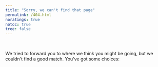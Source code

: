 ```yaml
---
title: "Sorry, we can't find that page"
permalink: /404.html
noratings: true
notoc: true
tree: false
---
```


<script language="JavaScript">
var forwardingURL=window.location.pathname;
if (forwardingURL.charAt(forwardingURL.length - 1) != "/") forwardingURL += "/";
var gonnaFwd = false;
var newURL = "";
var baseURL = "";
var archive = false;
console.log(forwardingURL);

// .MD EXTENSION CHECK
if (forwardingURL.indexOf(".md") > -1)
{
  gonnaFwd = true;
  newURL = forwardingURL.replace(".md","");
} else {

  // DOCS ARCHIVE CHECK
{% for item in site.data.docsarchive.docker-compose %}
  if (forwardingURL == "/{{ item[0] }}/")
  {
    console.log("Found via Docker Compose file for Acrhive")
    gonnaFwd = true;
    archive = true;
    // make it so redirects cascade; first, use the base URL, then append path
    baseURL = "{{ site.url }}";
    newURL = forwardingURL;
  }{% endfor %}

if (archive==false) {
  // CSV CHECK
  {% for item in site.data.redirects %}
  var redirectVal = {{ item | jsonify }};
  if (forwardingURL == redirectVal.source)
  {
    console.log("Found via CSV @ ", redirectVal.source, redirectVal.destination);
    gonnaFwd = true;
    newURL = forwardingURL.replace(redirectVal.source,redirectVal.destination);
  }
{% endfor %}

  // PAGE ALIASES CHECK
{% for page in site.pages %}{% if page.aliases %}
  var aliases = {{ page.aliases | jsonify }};
  if( Object.prototype.toString.call( aliases ) === '[object Array]' ) {
    // aliases is an array, therefore, there are multiple aliases
    for (i=0; i< aliases.length; i++)
    {
      if (forwardingURL == aliases[i])
      {
        console.log("Found via Page Aliases on a multi-alias page @", "{{ page.url }}", aliases[i])
        gonnaFwd = true;
        newURL = "{{ page.url }}";
      }
    }
  } else {
    // only one alias for this page.
    if (forwardingURL == aliases)
    {
      console.log("Found via Page Aliases on a single-alias page @", forwardingURL.indexOf(aliases[i]), aliases[i])
      gonnaFwd = true;
      newURL = "{{ page.url }}";
    }
  }
{% endif %}{% endfor %}

} // end of check for .md
} // end of check for archive
var path = window.location.pathname.replace("#","");
var phrase = decodeURIComponent(path.replace(/\/+/g, ' ').trim());

if (gonnaFwd) {
  newURL = baseURL + newURL;
  console.log("Forwarding to: " + newURL);
  window.location.replace(newURL);
  window.location.href = newURL;
  document.write('<meta http-equiv="refresh" content="0; url=' + newURL + '">')
} else {
  function populateTicket()
  {
    var searchVal = phrase;
    var output = new Array();
    output.push("<ul><li><a href='https://github.com/docker/docker.github.io/issues/new?title=404 at: ");
    output.push(path);
    output.push("&body=URL: ");
    output.push(path);
    output.push("' class='nomunge'>File a ticket</a></li>");
    output.push("<li><a href='/search/?q=" + phrase + "'</a>Search for <tt>&quot;" + phrase + "&quot;</tt></a></li>");
    output.push("<li><a href='/search/'>Try a different search</a></li>");
    output.push("<li><a href='/'>Go to the index</a></li></ul><br />");
    document.getElementById("sorryMsg").innerHTML = output.join("");
  }
  window.onload = populateTicket;
}
</script>

<br/>

We tried to forward you to where we think you might be going, but we couldn't
find a good match. You've got some choices:

<span id="sorryMsg" />

